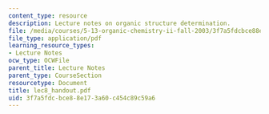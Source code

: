 ```yaml
---
content_type: resource
description: Lecture notes on organic structure determination.
file: /media/courses/5-13-organic-chemistry-ii-fall-2003/3f7a5fdcbce88e173a60c454c89c59a6_lec8_handout.pdf
file_type: application/pdf
learning_resource_types:
- Lecture Notes
ocw_type: OCWFile
parent_title: Lecture Notes
parent_type: CourseSection
resourcetype: Document
title: lec8_handout.pdf
uid: 3f7a5fdc-bce8-8e17-3a60-c454c89c59a6
---
```


